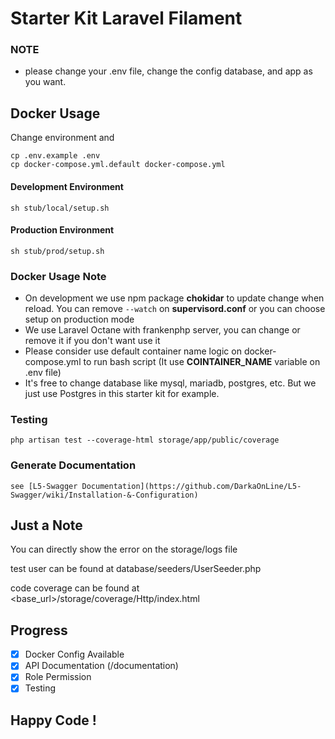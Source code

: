 # Starter Kit Laravel Filament

### NOTE
- please change your .env file, change the config database, and app as you want.

## Docker Usage

Change environment and 
```
cp .env.example .env
cp docker-compose.yml.default docker-compose.yml
```

#### Development Environment
```
sh stub/local/setup.sh
```

#### Production Environment
```
sh stub/prod/setup.sh
```

### Docker Usage Note
- On development we use npm package **chokidar** to update change when reload. You can remove `--watch` on **supervisord.conf** or you can choose setup on production mode
- We use Laravel Octane with frankenphp server, you can change or remove it if you don't want use it
- Please consider use default container name logic on docker-compose.yml to run bash script (It use **COINTAINER_NAME** variable on .env file)
- It's free to change database like mysql, mariadb, postgres, etc. But we just use Postgres in this starter kit for example.

### Testing

```
php artisan test --coverage-html storage/app/public/coverage
```

### Generate Documentation
```
see [L5-Swagger Documentation](https://github.com/DarkaOnLine/L5-Swagger/wiki/Installation-&-Configuration)
```

## Just a Note

You can directly show the error on the storage/logs file

test user can be found at database/seeders/UserSeeder.php 

code coverage can be found at <base_url>/storage/coverage/Http/index.html

## Progress
- [x] Docker Config Available
- [x] API Documentation (/documentation)
- [x] Role Permission
- [x] Testing

## Happy Code !
